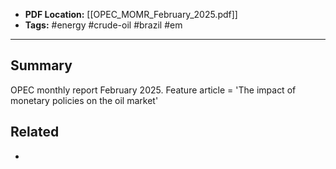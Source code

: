 
- **PDF Location:** [[OPEC_MOMR_February_2025.pdf]]
- **Tags:** #energy #crude-oil #brazil #em 

---
## Summary

OPEC monthly report February 2025. Feature article = 'The impact of monetary policies on the oil market'
## Related
- 


